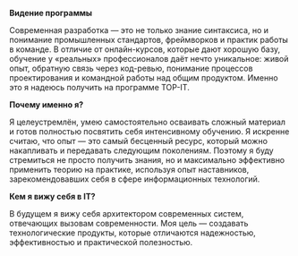 __Видение программы__

Современная разработка — это не только знание синтаксиса, но и понимание промышленных стандартов, фреймворков и практик работы в команде. В отличие от онлайн-курсов, которые дают хорошую базу, обучение у «реальных» профессионалов даёт нечто уникальное: живой опыт, обратную связь через код-ревью, понимание процессов проектирования и командной работы над общим продуктом. Именно это я надеюсь получить на программе TOP-IT.

__Почему именно я?__

Я целеустремлён, умею самостоятельно осваивать сложный материал и готов полностью посвятить себя интенсивному обучению. Я искренне считаю, что опыт — это самый бесценный ресурс, который можно накапливать и передавать следующим поколениям. Поэтому я буду стремиться не просто получить знания, но и максимально эффективно применить теорию на практике, используя опыт наставников, зарекомендовавших себя в сфере информационных технологий.

__Кем я вижу себя в IT?__

В будущем я вижу себя архитектором современных систем, отвечающих вызовам современности. Моя цель — создавать технологические продукты, которые отличаются надежностью, эффективностью и практической полезностью.
